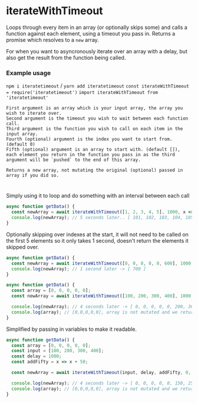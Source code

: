 # iterateWithTimeout

Loops through every item in an array (or optionally skips some) and calls a function against each element, using a timeout you pass in. Returns a promise which resolves to a `new` array.

For when you want to asyncronously iterate over an array with a delay, but also get the result from the function being called.

### Example usage

`npm i iteratetimeout` / `yarn add iteratetimeout`
`const iterateWithTimeout = require('iteratetimeout')`
`import iterateWithTimeout from 'iteratetimeout'`

```
First argument is an array which is your input array, the array you wish to iterate over.
Second argument is the timeout you wish to wait between each function call.
Third argument is the function you wish to call on each item in the input array.
Fourth (optional) argument is the index you want to start from. (default 0)
Fifth (optional) argument is an array to start with. (default []), each element you return in the function you pass in as the third argument will be `pushed` to the end of this array.

Returns a new array, not mutating the original (optional) passed in array if you did so.
```

#

Simply using it to loop and do something with an interval between each call

```javascript
async function getData() {
  const newArray = await iterateWithTimeout([1, 2, 3, 4, 5], 1000, x => x + 100);
  console.log(newArray); // 5 seconds later.. [ 101, 102, 103, 104, 105 ]
}
```

Optionally skipping over indexes at the start, it will not need to be called on the first 5 elements so it only takes 1 second, doesn't return the elements it skipped over.

```javascript
async function getData() {
  const newArray = await iterateWithTimeout([0, 0, 0, 0, 0, 600], 1000, x => x + 100, 5);
  console.log(newArray); // 1 second later -> [ 700 ]
}
```

```javascript
async function getData() {
  const array = [0, 0, 0, 0, 0];
  const newArray = await iterateWithTimeout([100, 200, 300, 400], 1000, x => x + 100, 0, array);

  console.log(newArray); // 4 seconds later -> [ 0, 0, 0, 0, 0, 200, 300, 400, 500 ]
  console.log(array); // [0,0,0,0,0], array is not mutated and we returned a new one.
}
```

Simplified by passing in variables to make it readable.

```javascript
async function getData() {
  const array = [0, 0, 0, 0, 0];
  const input = [100, 200, 300, 400];
  const delay = 1000;
  const addFifty = x => x + 50;

  const newArray = await iterateWithTimeout(input, delay, addFifty, 0, array);

  console.log(newArray); // 4 seconds later -> [ 0, 0, 0, 0, 0, 150, 250, 350, 450 ]
  console.log(array); // [0,0,0,0,0], array is not mutated and we returned a new one.
}
```

